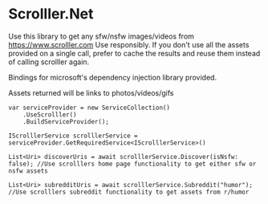 # Scrolller.Net

Use this library to get any sfw/nsfw images/videos from https://www.scrolller.com
Use responsibly. If you don't use all the assets provided on a single call, prefer to cache the results and reuse them instead of calling scrolller again.

Bindings for microsoft's dependency injection library provided.

Assets returned will be links to photos/videos/gifs


```
var serviceProvider = new ServiceCollection()
    .UseScrolller()
    .BuildServiceProvider();

IScrolllerService scrolllerService = serviceProvider.GetRequiredService<IScrolllerService>()

List<Uri> discoverUris = await scrolllerService.Discover(isNsfw: false); //Use scrolllers home page functionality to get either sfw or nsfw assets

List<Uri> subredditUris = await scrolllerService.Subreddit("humor"); //Use scrolllers subreddit functionality to get assets from r/humor
```